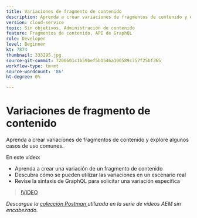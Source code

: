 ```yaml
---
title: Variaciones de fragmento de contenido
description: Aprenda a crear variaciones de fragmentos de contenido y explore algunos casos de uso comunes.
version: cloud-service
topic: Sin objetivos, Administración de contenido
feature: Fragmentos de contenido, API de GraphQL
role: Developer
level: Beginner
kt: 7874
thumbnail: 333295.jpg
source-git-commit: 7200601c1b59bef5b1546a100589c757f25bf365
workflow-type: tm+mt
source-wordcount: '86'
ht-degree: 0%

---
```



# Variaciones de fragmento de contenido

Aprenda a crear variaciones de fragmentos de contenido y explore algunos casos de uso comunes.

En este vídeo:

+ Aprenda a crear una variación de un fragmento de contenido
+ Descubra cómo se pueden utilizar las variaciones en un escenario real
+ Revise la sintaxis de GraphQL para solicitar una variación específica

>[!VIDEO](https://video.tv.adobe.com/v/333295/?quality=12&learn=on)

_Descargue la  [colección Postman ](./assets/aem-headless-video-series.postman_collection.json) utilizada en la serie de vídeos AEM sin encabezado._
